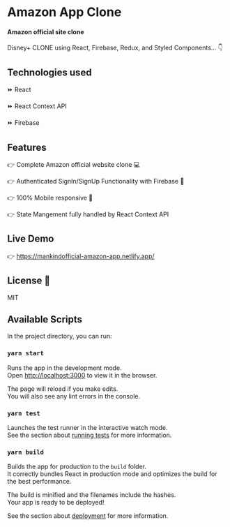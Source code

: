# Amazon App Clone
#### Amazon official site clone

Disney+ CLONE using React, Firebase, Redux, and Styled Components... 👇

## Technologies used
⏩ React

⏩ React Context API

⏩ Firebase

## Features
👉 Complete Amazon official website clone 💻

👉 Authenticated SignIn/SignUp Functionality with Firebase 🔑

👉 100% Mobile responsive 📱 ️

👉 State Mangement fully handled by React Context API

## Live Demo
👉 https://mankindofficial-amazon-app.netlify.app/

## License 📄 

MIT 


## Available Scripts

In the project directory, you can run:

### `yarn start`

Runs the app in the development mode.\
Open [http://localhost:3000](http://localhost:3000) to view it in the browser.

The page will reload if you make edits.\
You will also see any lint errors in the console.

### `yarn test`

Launches the test runner in the interactive watch mode.\
See the section about [running tests](https://facebook.github.io/create-react-app/docs/running-tests) for more information.

### `yarn build`

Builds the app for production to the `build` folder.\
It correctly bundles React in production mode and optimizes the build for the best performance.

The build is minified and the filenames include the hashes.\
Your app is ready to be deployed!

See the section about [deployment](https://facebook.github.io/create-react-app/docs/deployment) for more information.
